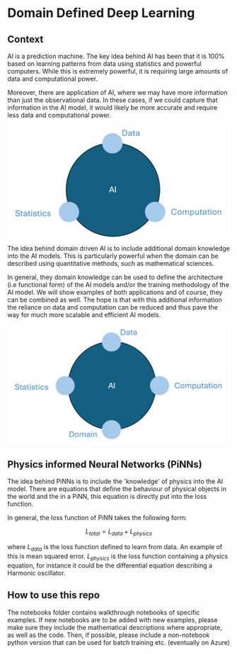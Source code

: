 # Domain Defined Deep Learning

## Context

AI is a prediction machine. The key idea behind AI has been that it is 100% based on learning patterns from data using statistics and powerful computers. While this is extremely powerful, it is requiring large amounts of data and computational power.

Moreover, there are application of AI, where we may have more information than just the observational data. In these cases, if we could capture that information in the AI model, it would likely be more accurate and require less data and computational power.

![The three dimensions of traditional AI](AI.png)

The idea behind domain driven AI is to include additional domain knowledge into the AI models. This is particularly powerful when the domain can be described using quantitative methods, such as mathematical sciences.

In general, they domain knowledge can be used to define the architecture (i.e functional form) of the AI models and/or the training methodology of the AI model. We will show examples of both applications and of course, they can be combined as well. The hope is that with this additional information the reliance on data and computation can be reduced and thus pave the way for much more scalable and efficient AI models.

![Adding the fourth dimension of domain](domAI.png)

## Physics informed Neural Networks (PiNNs)

The idea behind PiNNs is to include the 'knowledge' of physics into the AI model. There are equations that define the behaviour of physical objects in the world and the in a PiNN, this equation is directly put into the loss function. 

In general, the loss function of PiNN takes the following form:

$$
L_{total} = L_{data} + L_{physics}
$$

where $L_{data}$ is the loss function defined to learn from data. An example of this is mean squared error. $L_{physics}$ is the loss function containing a physics equation, for instance it could be the differential equation describing a Harmonic oscillator.

## How to use this repo

The notebooks folder contains walkthrough notebooks of specific examples. 
If new notebooks are to be added with new examples, please make sure they include the mathematical descriptions where appropriate, as well as the code.
Then, if possible, please include a non-notebook python version that can be used for batch training etc. (eventually on Azure)